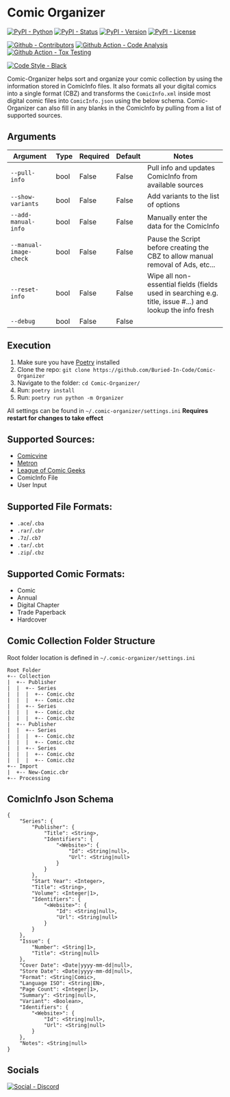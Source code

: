 # Comic Organizer

[![PyPI - Python](https://img.shields.io/pypi/pyversions/Comic-Organizer.svg?logo=Python&label=Python&style=flat-square)](https://pypi.python.org/pypi/Comic-Organizer/)
[![PyPI - Status](https://img.shields.io/pypi/status/Comic-Organizer.svg?logo=PyPI&label=Status&style=flat-square)](https://pypi.python.org/pypi/Comic-Organizer/)
[![PyPI - Version](https://img.shields.io/pypi/v/Comic-Organizer.svg?logo=PyPI&label=Version&style=flat-square)](https://pypi.python.org/pypi/Comic-Organizer/)
[![PyPI - License](https://img.shields.io/pypi/l/Comic-Organizer.svg?logo=PyPI&label=License&style=flat-square)](https://opensource.org/licenses/MIT)

[![Github - Contributors](https://img.shields.io/github/contributors/Buried-In-Code/Comic-Organizer.svg?logo=Github&label=Contributors&style=flat-square)](https://github.com/Buried-In-Code/Comic-Organizer/graphs/contributors)
[![Github Action - Code Analysis](https://img.shields.io/github/workflow/status/Buried-In-Code/Comic-Organizer/Code-Analysis?logo=Github-Actions&label=Code-Analysis&style=flat-square)](https://github.com/Buried-In-Code/Comic-Organizer/actions/workflows/code-analysis.yaml)
[![Github Action - Tox Testing](https://img.shields.io/github/workflow/status/Buried-In-Code/Comic-Organizer/Tox-Testing?logo=Github-Actions&label=Tox-Tests&style=flat-square)](https://github.com/Buried-In-Code/Comic-Organizer/actions/workflows/tox-testing.yaml)

[![Code Style - Black](https://img.shields.io/badge/Code%20Style-Black-000000.svg?style=flat-square)](https://github.com/psf/black)

Comic-Organizer helps sort and organize your comic collection by using the information stored in ComicInfo files. It
also formats all your digital comics into a single format (CBZ)
and transforms the `ComicInfo.xml` inside most digital comic files into `ComicInfo.json` using the below schema.
Comic-Organizer can also fill in any blanks in the ComicInfo by pulling from a list of supported sources.

## Arguments

| Argument | Type | Required | Default | Notes |
| -------- | ---- | -------- | ------- | ----- |
| `--pull-info` | bool | False | False | Pull info and updates ComicInfo from available sources |
| `--show-variants` | bool | False | False | Add variants to the list of options |
| `--add-manual-info` | bool | False | False | Manually enter the data for the ComicInfo |
| `--manual-image-check` | bool | False | False | Pause the Script before creating the CBZ to allow manual removal of Ads, etc... |
| `--reset-info` | bool | False | False | Wipe all non-essential fields (fields used in searching e.g. title, issue #...) and lookup the info fresh |
| `--debug` | bool | False | False | |

## Execution

1. Make sure you have [Poetry](https://python-poetry.org) installed
2. Clone the repo: `git clone https://github.com/Buried-In-Code/Comic-Organizer`
3. Navigate to the folder: `cd Comic-Organizer/`
4. Run: `poetry install`
5. Run: `poetry run python -m Organizer`

All settings can be found in `~/.comic-organizer/settings.ini`
**Requires restart for changes to take effect**

## Supported Sources:

- [Comicvine](https://comicvine.gamespot.com/api/)
- [Metron](https://metron.cloud/)
- [League of Comic Geeks](https://leagueofcomicgeeks.com/)
- ComicInfo File
- User Input

## Supported File Formats:

- `.ace`/`.cba`
- `.rar`/`.cbr`
- `.7z`/`.cb7`
- `.tar`/`.cbt`
- `.zip`/`.cbz`

## Supported Comic Formats:

- Comic
- Annual
- Digital Chapter
- Trade Paperback
- Hardcover

## Comic Collection Folder Structure

Root folder location is defined in `~/.comic-organizer/settings.ini`

```
Root Folder
+-- Collection
|  +-- Publisher
|  |  +-- Series
|  |  |  +-- Comic.cbz
|  |  |  +-- Comic.cbz
|  |  +-- Series
|  |  |  +-- Comic.cbz
|  |  |  +-- Comic.cbz
|  +-- Publisher
|  |  +-- Series
|  |  |  +-- Comic.cbz
|  |  |  +-- Comic.cbz
|  |  +-- Series
|  |  |  +-- Comic.cbz
|  |  |  +-- Comic.cbz
+-- Import
|  +-- New-Comic.cbr
+-- Processing
```

## ComicInfo Json Schema

```
{
    "Series": {
        "Publisher": {
            "Title": <String>,
            "Identifiers": {
                "<Website>": {
                    "Id": <String|null>,
                    "Url": <String|null>
                }
            }
        },
        "Start Year": <Integer>,
        "Title": <String>,
        "Volume": <Integer|1>,
        "Identifiers": {
            "<Website>": {
                "Id": <String|null>,
                "Url": <String|null>
            }
        }
    },
    "Issue": {
        "Number": <String|1>,
        "Title": <String|null>
    },
    "Cover Date": <Date|yyyy-mm-dd|null>,
    "Store Date": <Date|yyyy-mm-dd|null>,
    "Format": <String|Comic>,
    "Language ISO": <String|EN>,
    "Page Count": <Integer|1>,
    "Summary": <String|null>,
    "Variant": <Boolean>,
    "Identifiers": {
        "<Website>": {
            "Id": <String|null>,
            "Url": <String|null>
        }
    },
    "Notes": <String|null>
}
```

## Socials

[![Social - Discord](https://img.shields.io/discord/618581423070117932.svg?logo=Discord&label=The-DEV-Environment&style=flat-square&colorB=7289da)](https://discord.gg/nqGMeGg)